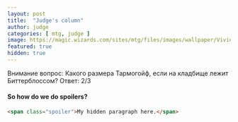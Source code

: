 ```yaml
---
layout: post
title:  "Judge's column"
author: judge
categories: [ mtg, judge ]
image: https://magic.wizards.com/sites/mtg/files/images/wallpaper/Vivien-Arkbow-Ranger_M20_iPhone.jpg
featured: true
hidden: true
---
```


Внимание вопрос: Какого размера Тармогойф, если на кладбище лежит Биттерблоссом?
Ответ: <span class="spoiler">2/3</span>

#### So how do we do spoilers?

```html
<span class="spoiler">My hidden paragraph here.</span>
```
